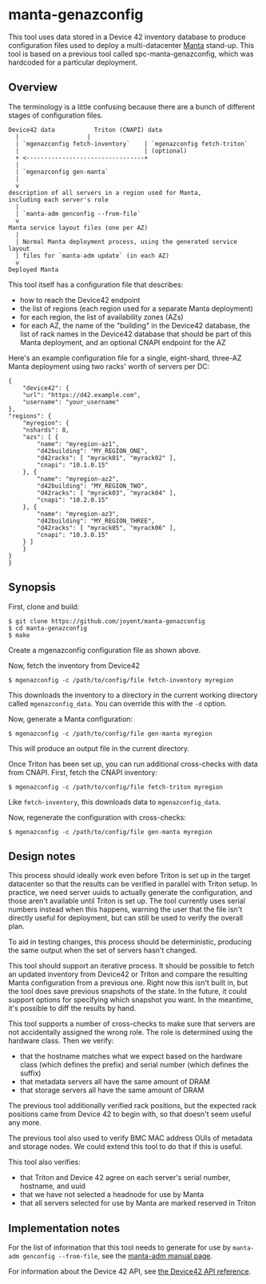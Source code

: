 # manta-genazconfig

This tool uses data stored in a Device 42 inventory database to produce
configuration files used to deploy a multi-datacenter
[Manta](https://github.com/joyent/manta) stand-up.  This tool is based on a
previous tool called spc-manta-genazconfig, which was hardcoded for a particular
deployment.


## Overview

The terminology is a little confusing because there are a bunch of different
stages of configuration files.

    Device42 data			Triton (CNAPI) data
      |					  |
      | `mgenazconfig fetch-inventory`    | `mgenazconfig fetch-triton`
      |                                   | (optional)
      + <---------------------------------+
      |
      | `mgenazconfig gen-manta`
      |
      v
    description of all servers in a region used for Manta,
    including each server's role
      |
      | `manta-adm genconfig --from-file`
      v
    Manta service layout files (one per AZ)
      |
      | Normal Manta deployment process, using the generated service layout
      | files for `manta-adm update` (in each AZ)
      v
    Deployed Manta

This tool itself has a configuration file that describes:

* how to reach the Device42 endpoint
* the list of regions (each region used for a separate Manta deployment)
* for each region, the list of availability zones (AZs)
* for each AZ, the name of the "building" in the Device42 database, the list of
  rack names in the Device42 database that should be part of this Manta
  deployment, and an optional CNAPI endpoint for the AZ

Here's an example configuration file for a single, eight-shard, three-AZ Manta
deployment using two racks' worth of servers per DC:

    {
        "device42": {
	    "url": "https://d42.example.com",
	    "username": "your_username"
	},
	"regions": {
	    "myregion": {
		"nshards": 8,
		"azs": [ {
		    "name": "myregion-az1",
		    "d42building": "MY_REGION_ONE",
		    "d42racks": [ "myrack01", "myrack02" ],
		    "cnapi": "10.1.0.15"
		}, {
		    "name": "myregion-az2",
		    "d42building": "MY_REGION_TWO",
		    "d42racks": [ "myrack03", "myrack04" ],
		    "cnapi": "10.2.0.15"
		}, {
		    "name": "myregion-az3",
		    "d42building": "MY_REGION_THREE",
		    "d42racks": [ "myrack05", "myrack06" ],
		    "cnapi": "10.3.0.15"
		} ]
	    }
	}
    }

## Synopsis

First, clone and build:

    $ git clone https://github.com/joyent/manta-genazconfig
    $ cd manta-genazconfig
    $ make

Create a mgenazconfig configuration file as shown above.

Now, fetch the inventory from Device42

    $ mgenazconfig -c /path/to/config/file fetch-inventory myregion

This downloads the inventory to a directory in the current working directory
called `mgenazconfig_data`.  You can override this with the `-d` option.

Now, generate a Manta configuration:

    $ mgenazconfig -c /path/to/config/file gen-manta myregion

This will produce an output file in the current directory.

Once Triton has been set up, you can run additional cross-checks with data from
CNAPI.  First, fetch the CNAPI inventory:

    $ mgenazconfig -c /path/to/config/file fetch-triton myregion

Like `fetch-inventory`, this downloads data to `mgenazconfig_data`.

Now, regenerate the configuration with cross-checks:

    $ mgenazconfig -c /path/to/config/file gen-manta myregion


## Design notes

This process should ideally work even before Triton is set up in the target
datacenter so that the results can be verified in parallel with Triton setup.
In practice, we need server uuids to actually generate the configuration, and
those aren't available until Triton is set up.  The tool currently uses serial
numbers instead when this happens, warning the user that the file isn't directly
useful for deployment, but can still be used to verify the overall plan.

To aid in testing changes, this process should be deterministic, producing the
same output when the set of servers hasn't changed.

This tool should support an iterative process.  It should be possible to fetch
an updated inventory from Device42 or Triton and compare the resulting Manta
configuration from a previous one.  Right now this isn't built in, but the tool
does save previous snapshots of the state.  In the future, it could support
options for specifying which snapshot you want.  In the meantime, it's possible
to diff the results by hand.

This tool supports a number of cross-checks to make sure that servers are not
accidentally assigned the wrong role.  The role is determined using the hardware
class.  Then we verify:

- that the hostname matches what we expect based on the hardware class (which
  defines the prefix) and serial number (which defines the suffix)
- that metadata servers all have the same amount of DRAM
- that storage servers all have the same amount of DRAM

The previous tool additionally verified rack positions, but the expected rack
positions came from Device 42 to begin with, so that doesn't seem useful any
more.

The previous tool also used to verify BMC MAC address OUIs of metadata and
storage nodes.  We could extend this tool to do that if this is useful.

This tool also verifies:

- that Triton and Device 42 agree on each server's serial number, hostname,
  and uuid
- that we have not selected a headnode for use by Manta
- that all servers selected for use by Manta are marked reserved in Triton


## Implementation notes

For the list of information that this tool needs to generate for use by
`manta-adm genconfig --from-file`, see the [manta-adm manual
page](https://github.com/joyent/sdc-manta/blob/master/docs/man/man1/manta-adm.md#genconfig-subcommand).

For information about the Device 42 API, see [the Device42 API
reference](http://api.device42.com/).
